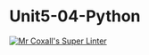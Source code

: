 # Unit5-04-Python
[![Mr Coxall's Super Linter](https://github.com/ICS3U-Programming-JoannaK/Unit5-04-Python/workflows/Mr%20Coxall's%20Super%20Linter/badge.svg)](https://github.com/ICS3U-Programming-JoannaK/Unit5-04-Python/actions/)
